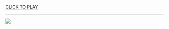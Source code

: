 
<a href="https://premium76.site?title=eggy_car_game_unblocked&ref=13M">CLICK TO PLAY</a></h3>
<hr>

<a href="https://premium76.site?title=eggy_car_game_unblocked&ref=13M"><img src="https://clearcache.store/games.png"></a>


